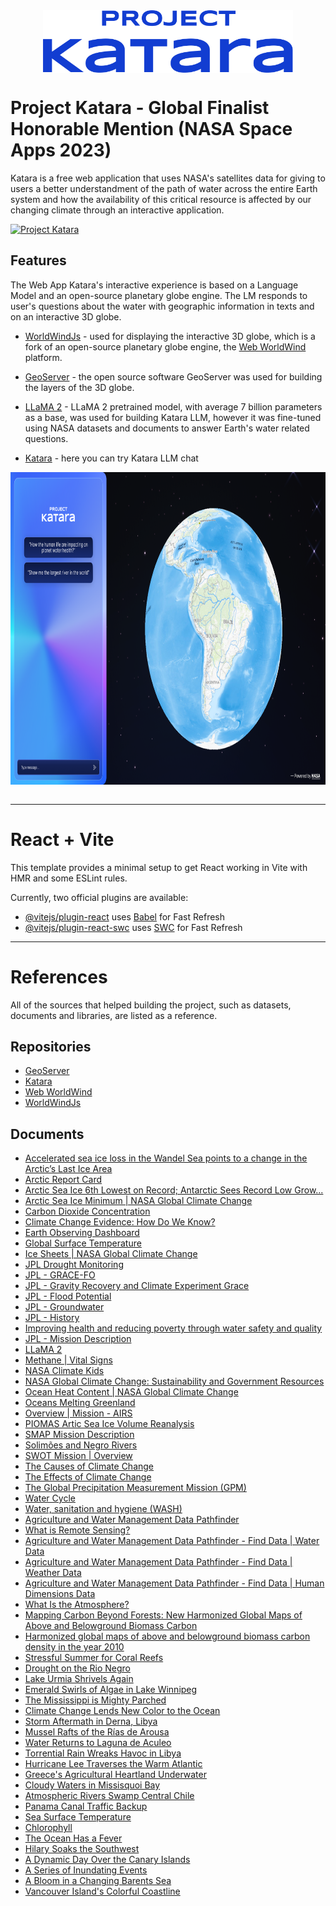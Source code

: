 <div style="display:flex;justify-content:center;">
    <img src="./katara.png" height="100" />
</div>

# Project Katara - Global Finalist Honorable Mention (NASA Space Apps 2023)
Katara is a free web application that uses NASA's satellites data for giving to users a better understandment of the path of water across the entire Earth system and how the availability of this critical resource is affected by our changing climate through an interactive application. 

[![Project Katara](https://img.youtube.com/vi/rtFM8AYH_T0/maxresdefault.jpg)](https://www.youtube.com/watch?v=rtFM8AYH_T0 "Project Katara - Full Demonstration")

## Features

The Web App Katara's interactive experience is based on a Language Model and an open-source planetary globe engine. The LM responds to user's questions about the water with geographic information in texts and on an interactive 3D globe. 

- [WorldWindJs](https://github.com/WorldWindEarth/worldwindjs) - used for displaying the interactive 3D globe, which is a fork of an open-source planetary globe engine, the [Web WorldWind](https://worldwind.arc.nasa.gov/web/) platform.

- [GeoServer](https://github.com/project-katara/geoserver) - the open source software GeoServer was used for building the layers of the 3D globe.

- [LLaMA 2](https://huggingface.co/docs/transformers/main/model_doc/llama2) - LLaMA 2 pretrained model, with average 7 billion parameters as a base, was used for building Katara LLM, however it was fine-tuned using NASA datasets and documents to answer Earth's water related questions.

- [Katara](https://huggingface.co/spaces/dkdaniz/katara) - here you can try Katara LLM chat
  
<div style="display:flex;justify-content:center;">
    <img src="./app_img.png" height="500"/>
</div>
</br>

***

# React + Vite
This template provides a minimal setup to get React working in Vite with HMR and some ESLint rules.

Currently, two official plugins are available:

- [@vitejs/plugin-react](https://github.com/vitejs/vite-plugin-react/blob/main/packages/plugin-react/README.md) uses [Babel](https://babeljs.io/) for Fast Refresh
- [@vitejs/plugin-react-swc](https://github.com/vitejs/vite-plugin-react-swc) uses [SWC](https://swc.rs/) for Fast Refresh

***

# References
All of the sources that helped building the project, such as datasets, documents and libraries, are listed as a reference.

## Repositories

- [GeoServer](https://github.com/project-katara/geoserver)
- [Katara](https://huggingface.co/spaces/dkdaniz/katara)
- [Web WorldWind](https://worldwind.arc.nasa.gov/web/)
- [WorldWindJs](https://github.com/WorldWindEarth/worldwindjs)
  
## Documents

- [Accelerated sea ice loss in the Wandel Sea points to a change in the Arctic’s Last Ice Area](https://www.nature.com/articles/s43247-021-00197-5)
- [Arctic Report Card](https://arctic.noaa.gov/Report-card/)
- [Arctic Sea Ice 6th Lowest on Record; Antarctic Sees Record Low Grow...](https://climate.nasa.gov/news/3284/arctic-sea-ice-6th-lowest-on-record-antarctic-sees-record-low-growth/)
- [Arctic Sea Ice Minimum | NASA Global Climate Change](https://climate.nasa.gov/vital-signs/arctic-sea-ice/)
- [Carbon Dioxide Concentration](https://climate.nasa.gov/vital-signs/carbon-dioxide/)
- [Climate Change Evidence: How Do We Know?](https://climate.nasa.gov/evidence/)
- [Earth Observing Dashboard](https://eodashboard.org/explore)
- [Global Surface Temperature](https://climate.nasa.gov/vital-signs/global-temperature/)
- [Ice Sheets | NASA Global Climate Change](https://climate.nasa.gov/vital-signs/ice-sheets/)
- [JPL Drought Monitoring](https://grace.jpl.nasa.gov/applications/drought-monitoring/)
- [JPL - GRACE-FO](https://grace.jpl.nasa.gov/mission/grace-fo/)
- [JPL - Gravity Recovery and Climate Experiment Grace](https://www.jpl.nasa.gov/missions/gravity-recovery-and-climate-experiment-grace)
- [JPL - Flood Potential](https://grace.jpl.nasa.gov/applications/flood-potential/)
- [JPL - Groundwater](https://grace.jpl.nasa.gov/applications/groundwater/)
- [JPL - History](https://www.jpl.nasa.gov/who-we-are/history)
- [Improving health and reducing poverty through water safety and quality](https://www.who.int/activities/improving-water-safety)
- [JPL - Mission Description](https://smap.jpl.nasa.gov/mission/description/)
- [LLaMA 2](https://huggingface.co/docs/transformers/main/model_doc/llama2)
- [Methane | Vital Signs](https://climate.nasa.gov/vital-signs/methane/)
- [NASA Climate Kids](https://climatekids.nasa.gov/carbon/)
- [NASA Global Climate Change: Sustainability and Government Resources](https://climate.nasa.gov/solutions/resources/)
- [Ocean Heat Content | NASA Global Climate Change](https://climate.nasa.gov/vital-signs/ocean-warming/)
- [Oceans Melting Greenland](https://omg.jpl.nasa.gov/)
- [Overview | Mission - AIRS](https://airs.jpl.nasa.gov/mission/overview/)
- [PIOMAS Artic Sea Ice Volume Reanalysis](http://psc.apl.uw.edu/research/projects/arctic-sea-ice-volume-anomaly/)
- [SMAP Mission Description](https://smap.jpl.nasa.gov/mission/why-it-matters/)
- [Solimões and Negro Rivers](https://www.nasa.gov/image-article/solim%C3%B5es-negro-rivers/)
- [SWOT Mission | Overview](https://swot.jpl.nasa.gov/mission/overview/)
- [The Causes of Climate Change](https://climate.nasa.gov/causes/)
- [The Effects of Climate Change](https://climate.nasa.gov/effects/)
- [The Global Precipitation Measurement Mission (GPM)](https://gpm.nasa.gov/missions/GPM)
- [Water Cycle](https://www.nasa.gov/general/water-cycle/.)
- [Water, sanitation and hygiene (WASH)](https://www.who.int/health-topics/water-sanitation-and-hygiene-wash)
- [Agriculture and Water Management Data Pathfinder](https://www.earthdata.nasa.gov/learn/pathfinders/agricultural-and-water-resources-data-pathfinder)
- [What is Remote Sensing?](https://www.earthdata.nasa.gov/learn/backgrounders/remote-sensing)
- [Agriculture and Water Management Data Pathfinder - Find Data | Water Data](https://www.earthdata.nasa.gov/learn/pathfinders/agricultural-and-water-resources-data-pathfinder/find-data#water)
- [Agriculture and Water Management Data Pathfinder - Find Data | Weather Data](https://www.earthdata.nasa.gov/learn/pathfinders/agricultural-and-water-resources-data-pathfinder/find-data#weather)
- [Agriculture and Water Management Data Pathfinder - Find Data | Human Dimensions Data](https://www.earthdata.nasa.gov/learn/pathfinders/agricultural-and-water-resources-data-pathfinder/find-data#human-dimensions)
- [What Is the Atmosphere?](https://scied.ucar.edu/learning-zone/atmosphere/what-is-atmosphere)
- [Mapping Carbon Beyond Forests: New Harmonized Global Maps of Above and Belowground Biomass Carbon](https://www.earthdata.nasa.gov/learn/articles/biomass-carbon-density)
- [Harmonized global maps of above and belowground biomass carbon density in the year 2010](https://www.nature.com/articles/s41597-020-0444-4)
- [Stressful Summer for Coral Reefs](https://earthobservatory.nasa.gov/images/151945/stressful-summer-for-coral-reefs)
- [Drought on the Rio Negro](https://earthobservatory.nasa.gov/images/151961/drought-on-the-rio-negro)
- [Lake Urmia Shrivels Again](https://earthobservatory.nasa.gov/images/151913/lake-urmia-shrivels-again)
- [Emerald Swirls of Algae in Lake Winnipeg](https://earthobservatory.nasa.gov/images/151918/emerald-swirls-of-algae-in-lake-winnipeg)
- [The Mississippi is Mighty Parched](https://earthobservatory.nasa.gov/images/151897/the-mississippi-is-mighty-parched)
- [Climate Change Lends New Color to the Ocean](https://earthobservatory.nasa.gov/images/151894/climate-change-lends-new-color-to-the-ocean)
- [Storm Aftermath in Derna, Libya](https://earthobservatory.nasa.gov/images/151851/storm-aftermath-in-derna-libya)
- [Mussel Rafts of the Rías de Arousa](https://earthobservatory.nasa.gov/images/151746/mussel-rafts-of-the-rias-de-arousa)
- [Water Returns to Laguna de Aculeo](https://earthobservatory.nasa.gov/images/151836/water-returns-to-laguna-de-aculeo)
- [Torrential Rain Wreaks Havoc in Libya](https://earthobservatory.nasa.gov/images/151826/torrential-rain-wreaks-havoc-in-libya)
- [Hurricane Lee Traverses the Warm Atlantic](https://earthobservatory.nasa.gov/images/151822/hurricane-lee-traverses-the-warm-atlantic)
- [Greece's Agricultural Heartland Underwater](https://earthobservatory.nasa.gov/images/151816/greeces-agricultural-heartland-underwater)
- [Cloudy Waters in Missisquoi Bay](https://earthobservatory.nasa.gov/images/151799/cloudy-waters-in-missisquoi-bay)
- [Atmospheric Rivers Swamp Central Chile](https://earthobservatory.nasa.gov/images/151783/atmospheric-rivers-swamp-central-chile)
- [Panama Canal Traffic Backup](https://earthobservatory.nasa.gov/images/151778/panama-canal-traffic-backup)
- [Sea Surface Temperature](https://earthobservatory.nasa.gov/global-maps/MYD28M)
- [Chlorophyll](https://earthobservatory.nasa.gov/global-maps/MY1DMM_CHLORA)
- [The Ocean Has a Fever](https://earthobservatory.nasa.gov/images/151743/the-ocean-has-a-fever)
- [Hilary Soaks the Southwest](https://earthobservatory.nasa.gov/images/151733/hilary-soaks-the-southwest)
- [A Dynamic Day Over the Canary Islands](https://earthobservatory.nasa.gov/images/151711/a-dynamic-day-over-the-canary-islands)
- [A Series of Inundating Events](https://earthobservatory.nasa.gov/images/151664/a-series-of-inundating-events)
- [A Bloom in a Changing Barents Sea](https://earthobservatory.nasa.gov/images/151667/a-bloom-in-a-changing-barents-sea)
- [Vancouver Island's Colorful Coastline](https://earthobservatory.nasa.gov/images/151650/vancouver-islands-colorful-coastline)
